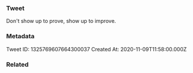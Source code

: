 ### Tweet
Don't show up to prove, show up to improve.

### Metadata
Tweet ID: 1325769607664300037
Created At: 2020-11-09T11:58:00.000Z

### Related

